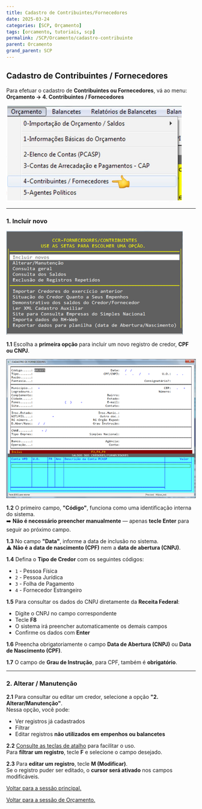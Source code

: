 ```yaml
---
title: Cadastro de Contribuintes/Fornecedores
date: 2025-03-24
categories: [SCP, Orçamento]
tags: [orcamento, tutoriais, scp]
permalink: /SCP/Orcamento/cadastro-contribuinte
parent: Orcamento
grand_parent: SCP
---
```


## Cadastro de Contribuintes / Fornecedores

Para efetuar o cadastro de **Contribuintes ou Fornecedores**, vá ao menu:  
**Orçamento → 4. Contribuintes / Fornecedores**

![Menu Contribuintes / Fornecedores](/assets/img/scp/orcamento/cadastro-credores1.png)

---

### 1. Incluir novo

![Incluir novo registro](/assets/img/scp/orcamento/cadastro-credores2.png)

**1.1** Escolha a **primeira opção** para incluir um novo registro de credor, **CPF ou CNPJ**.

![Formulário de inclusão](/assets/img/scp/orcamento/cadastro-credores3.png)

**1.2** O primeiro campo, **"Código"**, funciona como uma identificação interna do sistema.  
➡️ **Não é necessário preencher manualmente** — apenas **tecle Enter** para seguir ao próximo campo.

**1.3** No campo **"Data"**, informe a data de inclusão no sistema.  
⚠️ **Não é a data de nascimento (CPF)** nem a **data de abertura (CNPJ)**.

**1.4** Defina o **Tipo de Credor** com os seguintes códigos:
- `1` - Pessoa Física  
- `2` - Pessoa Jurídica  
- `3` - Folha de Pagamento  
- `4` - Fornecedor Estrangeiro

**1.5** Para consultar os dados do CNPJ diretamente da **Receita Federal**:  
- Digite o CNPJ no campo correspondente  
- Tecle **F8**  
- O sistema irá preencher automaticamente os demais campos  
- Confirme os dados com **Enter**

**1.6** Preencha obrigatoriamente o campo **Data de Abertura (CNPJ)** ou **Data de Nascimento (CPF)**.

**1.7** O campo de **Grau de Instrução**, para CPF, também é **obrigatório**.

---

### 2. Alterar / Manutenção

**2.1** Para consultar ou editar um credor, selecione a opção **"2. Alterar/Manutenção"**.  
Nessa opção, você pode:
- Ver registros já cadastrados
- Filtrar
- Editar registros **não utilizados em empenhos ou balancetes**

**2.2** [Consulte as teclas de atalho](/SCP/teclas-atalhos) para facilitar o uso.  
Para **filtrar um registro**, tecle **F** e selecione o campo desejado.

**2.3** Para **editar um registro**, tecle **M (Modificar)**.  
Se o registro puder ser editado, o **cursor será ativado** nos campos modificáveis.

[Voltar para a sessão principal.](/SCP)

[Voltar para a sessão de Orçamento.](/SCP/Orcamento)